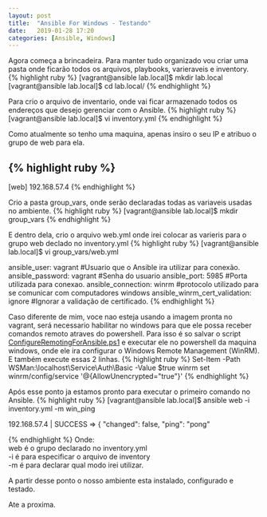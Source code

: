 ```yaml
---
layout: post
title:  "Ansible For Windows - Testando"
date:   2019-01-28 17:20
categories: [Ansible, Windows]
---
```


Agora começa a brincadeira.
Para manter tudo organizado vou criar uma pasta onde ficarão todos os arquivos, playbooks, varieraveis e inventory.
{% highlight ruby %}
[vagrant@ansible lab.local]$ mkdir lab.local
[vagrant@ansible lab.local]$ cd lab.local/
{% endhighlight %}

Para crio o arquivo de inventario, onde vai ficar armazenado todos os endereços que desejo gerenciar com o Ansible.
{% highlight ruby %}
[vagrant@ansible lab.local]$ vi inventory.yml
{% endhighlight %}

Como atualmente so tenho uma maquina, apenas insiro o seu IP e atribuo o grupo de web para ela.

{% highlight ruby %}
---
[web]
192.168.57.4
{% endhighlight %}

Crio a pasta group_vars, onde serão declaradas todas as variaveis usadas no ambiente.
{% highlight ruby %}
[vagrant@ansible lab.local]$ mkdir group_vars
{% endhighlight %}


E dentro dela, crio o arquivo web.yml onde irei colocar as varieris para o grupo web declado no inventory.yml
{% highlight ruby %}
[vagrant@ansible lab.local]$ vi group_vars/web.yml

ansible_user: vagrant #Usuario que o Ansible ira utilizar para conexão.
ansible_password: vagrant #Senha do usuario
ansible_port: 5985 #Porta utilizada para conexao. 
ansible_connection: winrm #protocolo utilizado para se comunicar com computadores windows
ansible_winrm_cert_validation: ignore #Ignorar a validação de certificado.
{% endhighlight %}

Caso diferente de mim, voce nao esteja usando a imagem pronta no vagrant, será necessario habilitar no windows para que ele possa receber comandos remoto atraves do powershell. Para isso é so salvar o script [ConfigureRemotingForAnsible.ps1][pws] e executar ele no powershell da maquina windows, onde ele ira configurar o Windows Remote Management (WinRM). E também execute essas 2 linhas.
{% highlight ruby %}
Set-Item -Path WSMan:\localhost\Service\Auth\Basic -Value $true
 winrm set winrm/config/service '@{AllowUnencrypted="true"}'
 {% endhighlight %}

Após esse ponto ja estamos pronto para executar o primeiro comando no Ansible.
{% highlight ruby %}
[vagrant@ansible lab.local]$ ansible web -i inventory.yml  -m win_ping

192.168.57.4 | SUCCESS => {
    "changed": false,
    "ping": "pong"

{% endhighlight %}
Onde:<br />
web é o grupo declarado no inventory.yml <br />
-i é para especificar o arquivo de inventory <br />
-m é para declarar qual modo irei utilizar.<br />

A partir desse ponto o nosso ambiente esta instalado, configurado e testado.

Ate a proxima.

[pws]:https://raw.githubusercontent.com/ansible/ansible/devel/examples/scripts/ConfigureRemotingForAnsible.ps1

